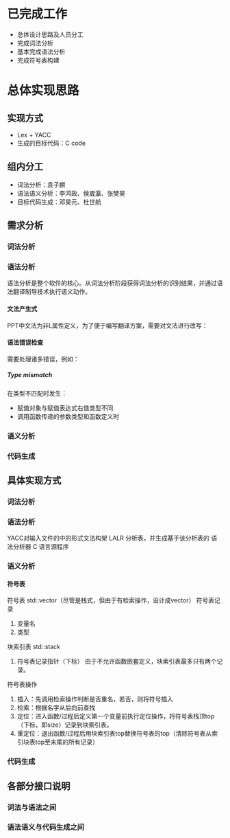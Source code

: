 # 已完成工作
* 总体设计思路及人员分工
* 完成词法分析
* 基本完成语法分析
* 完成符号表构建

# 总体实现思路
## 实现方式
* Lex + YACC
* 生成的目标代码：C code

## 组内分工
* 词法分析：袁子麒
* 语法语义分析：李鸿政、侯崴瀛、张樊昊
* 目标代码生成：邓昊元、杜世航

## 需求分析
### 词法分析
### 语法分析
语法分析是整个软件的核心。从词法分析阶段获得词法分析的识别结果，并通过语法翻译制导技术执行语义动作。

#### 文法产生式
PPT中文法为非L属性定义，为了便于编写翻译方案，需要对文法进行改写：



#### 语法错误检查
需要处理诸多错误，例如：
##### Type mismatch
在类型不匹配时发生：
* 赋值对象与赋值表达式右值类型不同
* 调用函数传递的参数类型和函数定义时




### 语义分析
### 代码生成

## 具体实现方式

### 词法分析
### 语法分析
YACC对输入文件的中的形式文法构架 LALR 分析表，并生成基于该分析表的
语法分析器 C 语言源程序
### 语义分析
#### 符号表
符号表 std::vector（尽管是栈式，但由于有检索操作，设计成vector）
符号表记录
1. 变量名
2. 类型

块索引表 std::stack
1. 符号表记录指针（下标）
由于不允许函数嵌套定义，块索引表最多只有两个记录。

符号表操作
1. 插入：先调用检索操作判断是否重名，若否，则将符号插入
2. 检索：根据名字从后向前查找
3. 定位：进入函数/过程后定义第一个变量前执行定位操作，将符号表栈顶top（下标，即size）记录到块索引表。
4. 重定位：退出函数/过程后用块索引表top替换符号表的top（清除符号表从索引块表top至末尾的所有记录）
### 代码生成

## 各部分接口说明
### 词法与语法之间
### 语法语义与代码生成之间